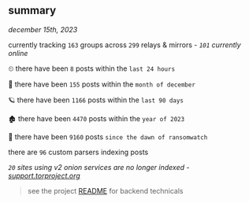 
## summary
_december 15th, 2023_

currently tracking `163` groups across `299` relays & mirrors - _`101` currently online_

⏲ there have been `8` posts within the `last 24 hours`

🦈 there have been `155` posts within the `month of december`

🪐 there have been `1166` posts within the `last 90 days`

🏚 there have been `4470` posts within the `year of 2023`

🦕 there have been `9160` posts `since the dawn of ransomwatch`

there are `96` custom parsers indexing posts

_`20` sites using v2 onion services are no longer indexed - [support.torproject.org](https://support.torproject.org/onionservices/v2-deprecation/)_

> see the project [README](https://github.com/joshhighet/ransomwatch#ransomwatch--) for backend technicals
